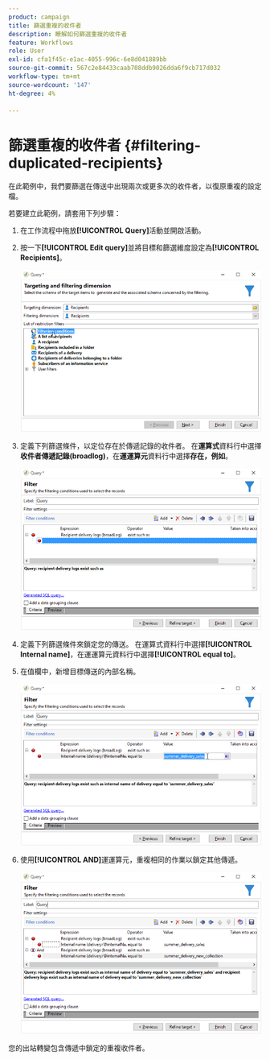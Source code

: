 ```yaml
---
product: campaign
title: 篩選重複的收件者
description: 瞭解如何篩選重複的收件者
feature: Workflows
role: User
exl-id: cfa1f45c-e1ac-4055-996c-6e8d041889bb
source-git-commit: 567c2e84433caab708ddb9026dda6f9cb717d032
workflow-type: tm+mt
source-wordcount: '147'
ht-degree: 4%

---
```


# 篩選重複的收件者 {#filtering-duplicated-recipients}



在此範例中，我們要篩選在傳送中出現兩次或更多次的收件者，以復原重複的設定檔。

若要建立此範例，請套用下列步驟：

1. 在工作流程中拖放&#x200B;**[!UICONTROL Query]**&#x200B;活動並開啟活動。
1. 按一下&#x200B;**[!UICONTROL Edit query]**&#x200B;並將目標和篩選維度設定為&#x200B;**[!UICONTROL Recipients]**。

   ![](assets/query_recipients_1.png)

1. 定義下列篩選條件，以定位存在於傳遞記錄的收件者。 在&#x200B;**運算式**&#x200B;資料行中選擇&#x200B;**收件者傳遞記錄(broadlog)**，在&#x200B;**運運算元**&#x200B;資料行中選擇&#x200B;**存在，例如**。

   ![](assets/query_recipients_2.png)

1. 定義下列篩選條件來鎖定您的傳送。 在運算式資料行中選擇&#x200B;**[!UICONTROL Internal name]**，在運運算元資料行中選擇&#x200B;**[!UICONTROL equal to]**。
1. 在值欄中，新增目標傳送的內部名稱。

   ![](assets/query_recipients_3.png)

1. 使用&#x200B;**[!UICONTROL AND]**&#x200B;運運算元，重複相同的作業以鎖定其他傳遞。

   ![](assets/query_recipients_4.png)

您的出站轉變包含傳遞中鎖定的重複收件者。
